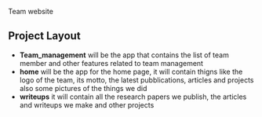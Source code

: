 Team website

## Project Layout
- **Team_management** will be the app that contains the list of team member and other features related to team management
- **home** will be the app for the home page, it will contain thigns like the logo of the team, its motto, the latest pubblications, articles and projects also some pictures of the things we did
- **writeups** it will contain all the research papers we publish, the articles and writeups we make and other projects
